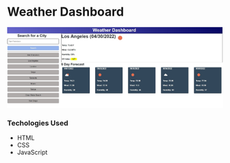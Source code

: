 # Weather Dashboard

![](https://github.com/avandefeniks/weather-dashboard/blob/main/assets/images/WeatherDashboard.jpg)
### Techologies Used ###
* HTML
* CSS
* JavaScript
